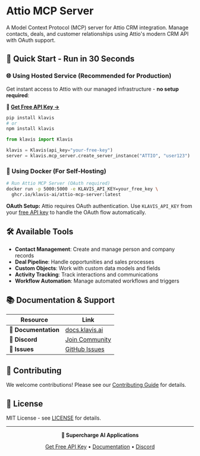 # Attio MCP Server

A Model Context Protocol (MCP) server for Attio CRM integration. Manage contacts, deals, and customer relationships using Attio's modern CRM API with OAuth support.

## 🚀 Quick Start - Run in 30 Seconds

### 🌐 Using Hosted Service (Recommended for Production)

Get instant access to Attio with our managed infrastructure - **no setup required**:

**🔗 [Get Free API Key →](https://www.klavis.ai/home/api-keys)**

```bash
pip install klavis
# or
npm install klavis
```

```python
from klavis import Klavis

klavis = Klavis(api_key="your-free-key")
server = klavis.mcp_server.create_server_instance("ATTIO", "user123")
```

### 🐳 Using Docker (For Self-Hosting)

```bash
# Run Attio MCP Server (OAuth required)
docker run -p 5000:5000 -e KLAVIS_API_KEY=your_free_key \
  ghcr.io/klavis-ai/attio-mcp-server:latest
```

**OAuth Setup:** Attio requires OAuth authentication. Use `KLAVIS_API_KEY` from your [free API key](https://www.klavis.ai/home/api-keys) to handle the OAuth flow automatically.

## 🛠️ Available Tools

- **Contact Management**: Create and manage person and company records
- **Deal Pipeline**: Handle opportunities and sales processes
- **Custom Objects**: Work with custom data models and fields
- **Activity Tracking**: Track interactions and communications
- **Workflow Automation**: Manage automated workflows and triggers

## 📚 Documentation & Support

| Resource | Link |
|----------|------|
| **📖 Documentation** | [docs.klavis.ai](https://docs.klavis.ai) |
| **💬 Discord** | [Join Community](https://discord.gg/p7TuTEcssn) |
| **🐛 Issues** | [GitHub Issues](https://github.com/klavis-ai/klavis/issues) |

## 🤝 Contributing

We welcome contributions! Please see our [Contributing Guide](../../CONTRIBUTING.md) for details.

## 📜 License

MIT License - see [LICENSE](../../LICENSE) for details.

---

<div align="center">
  <p><strong>🚀 Supercharge AI Applications </strong></p>
  <p>
    <a href="https://www.klavis.ai">Get Free API Key</a> •
    <a href="https://docs.klavis.ai">Documentation</a> •
    <a href="https://discord.gg/p7TuTEcssn">Discord</a>
  </p>
</div>